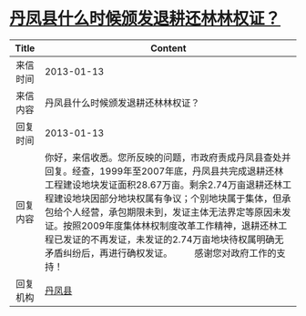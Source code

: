 # <a href="http://www.shangluo.gov.cn/zmhd/ldxxxx.jsp?urltype=leadermail.LeaderMailContentUrl&wbtreeid=1112&leadermailid=1560">丹凤县什么时候颁发退耕还林林权证？</a>
| Title |                                                                                                                 Content                                                                                                                  |
|:-----:|------------------------------------------------------------------------------------------------------------------------------------------------------------------------------------------------------------------------------------------|
| 来信时间  | 2013-01-13                                                                                                                                                                                                                               |
| 来信内容  | 丹凤县什么时候颁发退耕还林林权证？                                                                                                                                                                                                                        |
| 回复时间  | 2013-01-13                                                                                                                                                                                                                               |
| 回复内容  | 你好，来信收悉。您所反映的问题，市政府责成丹凤县查处并回复。经查，1999年至2007年底，丹凤县共完成退耕还林工程建设地块发证面积28.67万亩。剩余2.74万亩退耕还林工程建设地块因部分地块权属有争议；个别地块属于集体，但承包给个人经营，承包期限未到，发证主体无法界定等原因未发证。按照2009年度集体林权制度改革工作精神，退耕还林工程已发证的不再发证，未发证的2.74万亩地块待权属明确无矛盾纠纷后，再进行确权发证。         感谢您对政府工作的支持！ |
| 回复机构  | <a href="../../categories/agencies/丹凤县.md">丹凤县</a>                                                                                                                                                                                       |